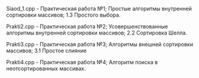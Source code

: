 Siaod_1.cpp - Практическая работа №1; Простые алгоритмы внутренней сортировки массивов; 1.3 Простого выбора.

Prakti2.cpp - Практическая работа №2; Усовершенствованные алгоритмы внутренней сортировки массивов; 2.2 Сортировка Шелла.

Prakti3.cpp - Практическая работа №3; Алгоритмы внешней сортировки массивов; 3.1 Простое слияние

Prakti4.cpp - Практическая работа №4; Алгоритм поиска в неотсортированных массивах.

